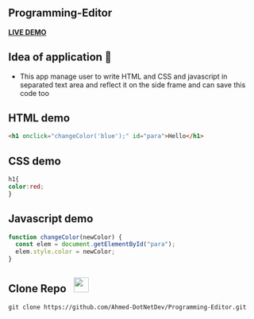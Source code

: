 ## Programming-Editor

**[LIVE DEMO](https://ahmed-dotnetdev.github.io/Online-Editor/)**

## Idea of application 🤔
- This app manage user to write HTML and CSS and javascript in separated text area and reflect it on the side frame and can save this code too

## HTML demo
```html
<h1 onclick="changeColor('blue');" id="para">Hello</h1>
```
## CSS demo
```css
h1{
color:red;
}
```
## Javascript demo
```js
function changeColor(newColor) {
  const elem = document.getElementById("para");
  elem.style.color = newColor;
}
```

## Clone Repo &nbsp; <img src="https://img.freepik.com/free-icon/arrow-representing-download_318-481.jpg?w=740&t=st=1687601530~exp=1687602130~hmac=2290e674ad8b3cd7ba95b2b62adae2252f300c50fed5e1156fb79c08309ab2c9" width="30px">
```
git clone https://github.com/Ahmed-DotNetDev/Programming-Editor.git
```
